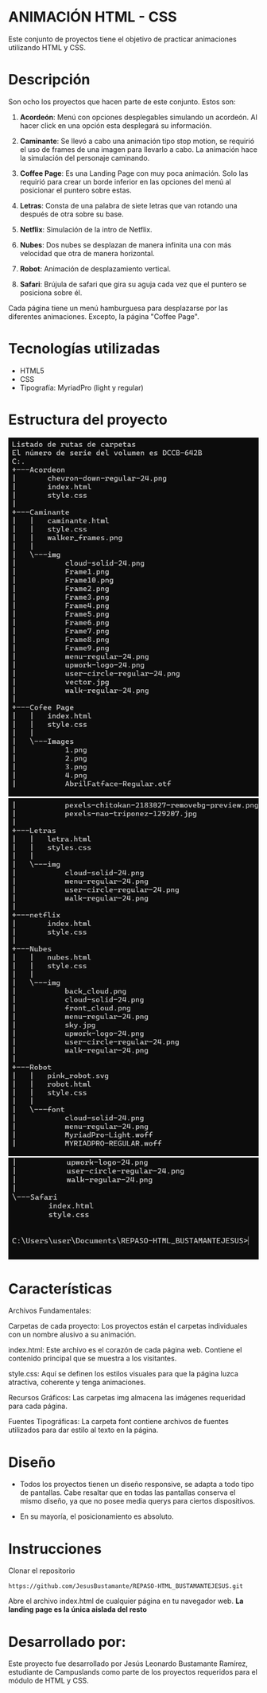 # ANIMACIÓN HTML - CSS
Este conjunto de proyectos tiene el objetivo de practicar animaciones utilizando HTML y CSS.

# Descripción

Son ocho los proyectos que hacen parte de este conjunto. Estos son:

1. **Acordeón**: Menú con opciones desplegables simulando un acordeón. Al hacer click en una opción esta desplegará su información.

2. **Caminante**: Se llevó a cabo una animación tipo stop motion, se requirió el uso de frames de una imagen para llevarlo a cabo. La animación hace la simulación del personaje caminando.

3. **Coffee Page**: Es una Landing Page con muy poca animación. Solo las requirió para crear un borde inferior en las opciones del menú al posicionar el puntero sobre estas.

4. **Letras**:  Consta de una palabra de siete letras que van rotando una después de otra sobre su base.

5. **Netflix**: Simulación de la intro de Netflix.

6. **Nubes**: Dos nubes se desplazan de manera infinita una con más velocidad que otra de manera horizontal.

7. **Robot**: Animación de desplazamiento vertical.

8. **Safari**: Brújula de safari que gira su aguja cada vez que el puntero se posiciona sobre él.

Cada página tiene un menú hamburguesa para desplazarse por las diferentes animaciones. Excepto, la página "Coffee Page".

# Tecnologías utilizadas

* HTML5
* CSS
* Tipografía: MyriadPro (light y regular)

# Estructura del proyecto

![alt text](<Captura de pantalla 2024-08-04 225506.png>)
![alt text](<Captura de pantalla 2024-08-04 225524.png>)
![alt text](<Captura de pantalla 2024-08-04 225551.png>)

# Características

Archivos Fundamentales:

Carpetas de cada proyecto: Los proyectos están el carpetas individuales con un nombre alusivo a su animación. 

index.html: Este archivo es el corazón de cada página web. Contiene el contenido principal que se muestra a los visitantes.

style.css: Aquí se definen los estilos visuales para que la página luzca atractiva, coherente y tenga animaciones.

Recursos Gráficos: Las carpetas img almacena las imágenes requeridad para cada página.

Fuentes Tipográficas: La carpeta font contiene archivos de fuentes utilizados para dar estilo al texto en la página.

# Diseño

* Todos los proyectos tienen un diseño responsive, se adapta a todo tipo de pantallas. Cabe resaltar que en todas las pantallas conserva el mismo diseño, ya que no posee media querys para ciertos dispositivos.

* En su mayoría, el posicionamiento es absoluto.

# Instrucciones

Clonar el repositorio

~~~
https://github.com/JesusBustamante/REPASO-HTML_BUSTAMANTEJESUS.git
~~~
Abre el archivo index.html de cualquier página en tu navegador web. **La landing page es la única aislada del resto**

# Desarrollado por: 

Este proyecto fue desarrollado por Jesús Leonardo Bustamante Ramírez, estudiante de Campuslands como parte de los proyectos requeridos para el módulo de HTML y CSS.